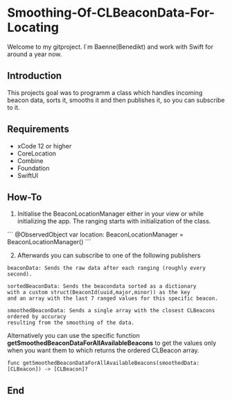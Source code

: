 # Smoothing-Of-CLBeaconData-For-Locating
Welcome to my gitproject. I´m Baenne(Benedikt) and work with Swift for around a year now.

## Introduction
This projects goal was to programm a class which handles incoming beacon data, sorts it, smooths it and then publishes it, so you can subscribe to it.

## Requirements

- xCode 12 or higher
- CoreLocation
- Combine
- Foundation
- SwiftUI

## How-To

1. Initialise the BeaconLocationManager either in your view or while initializing the app. The ranging starts with initialization of the class.

´´´
@ObservedObject var location: BeaconLocationManager = BeaconLocationManager()
´´´

2. Afterwards you can subscribe to one of the following publishers

```
beaconData: Sends the raw data after each ranging (roughly every second).
```
```
sortedBeaconData: Sends the beacondata sorted as a dictionary 
with a custom struct(BeaconId(uuid,major,minor)) as the key 
and an array with the last 7 ranged values for this specific beacon.
```
```
smoothedBeaconData: Sends a single array with the closest CLBeacons ordered by accuracy 
resulting from the smoothing of the data.
```

Alternatively you can use the specific function **getSmoothedBeaconDataForAllAvailableBeacons** to get the values only when you want them to which returns the ordered CLBeacon array.
```
func getSmoothedBeaconDataForAllAvailableBeacons(smoothedData: [CLBeacon]) -> [CLBeacon]? 
```


## End

